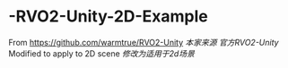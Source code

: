 # -RVO2-Unity-2D-Example
From https://github.com/warmtrue/RVO2-Unity
*本家来源 官方RVO2-Unity*
Modified to apply to 2D scene
*修改为适用于2d场景*
